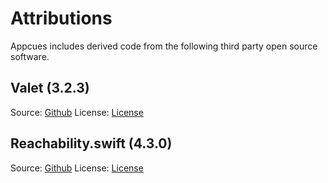 # Attributions
Appcues includes derived code from the following third party open source software.

## Valet (3.2.3)
Source: [Github](https://github.com/square/Valet)
License: [License](https://github.com/square/Valet/blob/master/LICENSE)

## Reachability.swift (4.3.0)
Source: [Github](https://github.com/ashleymills/Reachability.swift)
License: [License](https://github.com/ashleymills/Reachability.swift/blob/master/LICENSE)
